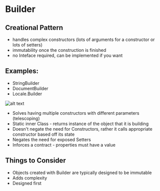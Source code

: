 # Builder
## Creational Pattern
- handles complex constructors (lots of arguments for a constructor or lots of setters)
- immutability once the construction is finished
- no Inteface required, can be implemented if you want

## Examples:
- StringBuilder
- DocumentBuilder
- Locale.Builder

![alt text](https://i.imgur.com/OahUvHf.png "Builder UML Diagram")

- Solves having multiple constructors with different parameters (telescoping)
- Static inner Class - returns instance of the object that it is building
- Doesn't negate the need for Constructors, rather it calls appropriate constructor based off its state
- Negates the need for exposed Setters
- Inforces a contract - properties must have a value

## Things to Consider
- Objects created with Builder are typically designed to be immutable
- Adds complexity
- Designed first


